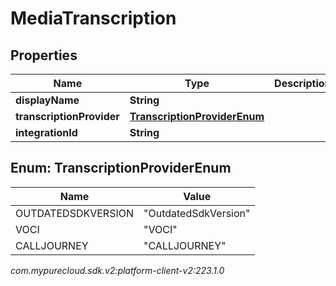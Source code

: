 # MediaTranscription


## Properties

| Name | Type | Description | Notes |
| ------------ | ------------- | ------------- | ------------- |
| **displayName** | **String** |  |  [optional] |
| **transcriptionProvider** | [**TranscriptionProviderEnum**](#Enum--TranscriptionProviderEnum) |  |  [optional] |
| **integrationId** | **String** |  |  [optional] |


## Enum: TranscriptionProviderEnum

| Name | Value |
| ---- | ----- |
| OUTDATEDSDKVERSION | &quot;OutdatedSdkVersion&quot; | 
| VOCI | &quot;VOCI&quot; | 
| CALLJOURNEY | &quot;CALLJOURNEY&quot; | 




_com.mypurecloud.sdk.v2:platform-client-v2:223.1.0_
